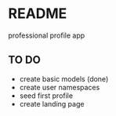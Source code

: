 # README

professional profile app

## TO DO ##

- create basic models (done)
- create user namespaces
- seed first profile
- create landing page
